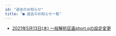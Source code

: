 ```yaml
---
id: "過去のお知らせ"
title: "■ 過去のお知らせ一覧"
---
```



- [2021年5月13日(木) 一般解析区画short.qの設定変更](2021_0512_shortQ.md)
